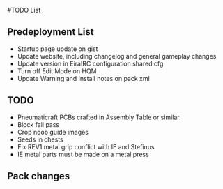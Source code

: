 ﻿#TODO List

## Predeployment List
- Startup page update on gist
- Update website, including changelog and general gameplay changes
- Update version in EiraIRC configuration shared.cfg
- Turn off Edit Mode on HQM
- Update Warning and Install notes on pack xml

## TODO

- Pneumaticraft PCBs crafted in Assembly Table or similar.
- Block fall pass
- Crop noob guide images
- Seeds in chests
- Fix REV1 metal grip conflict with IE and Stefinus
- IE metal parts must be made on a metal press

## Pack changes
